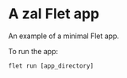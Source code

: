 # A zal Flet app

An example of a minimal Flet app.

To run the app:

```
flet run [app_directory]
```